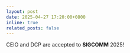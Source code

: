 ```yaml
---
layout: post
date: 2025-04-27 17:20:00+0800
inline: true
related_posts: false
---
```


CEIO and DCP are accepted to **SIGCOMM** 2025!
